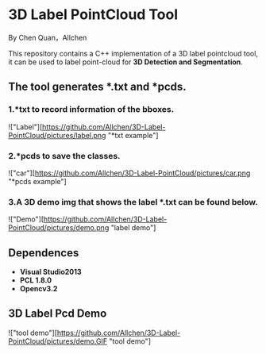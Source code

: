 #  3D Label PointCloud Tool

By Chen Quan，Allchen

This repository contains a C++ implementation of a 3D label pointcloud tool, it can be used to label point-cloud for **3D Detection and Segmentation**. 

## The tool generates *.txt and *pcds. 

### 1.*txt to record information of  the bboxes.

!["Label"][https://github.com/Allchen/3D-Label-PointCloud/pictures/label.png "*txt example"]

###  2.*pcds to save the classes.

!["car"][https://github.com/Allchen/3D-Label-PointCloud/pictures/car.png "*pcds example"]

###  3.A 3D demo img that shows the label *.txt can be found below.

!["Demo"][https://github.com/Allchen/3D-Label-PointCloud/pictures/demo.png "label demo"]

##  Dependences

*  **Visual Studio2013**
* **PCL 1.8.0**
* **Opencv3.2**

##  3D Label Pcd Demo

!["tool demo"][https://github.com/Allchen/3D-Label-PointCloud/pictures/demo.GIF "tool demo"]